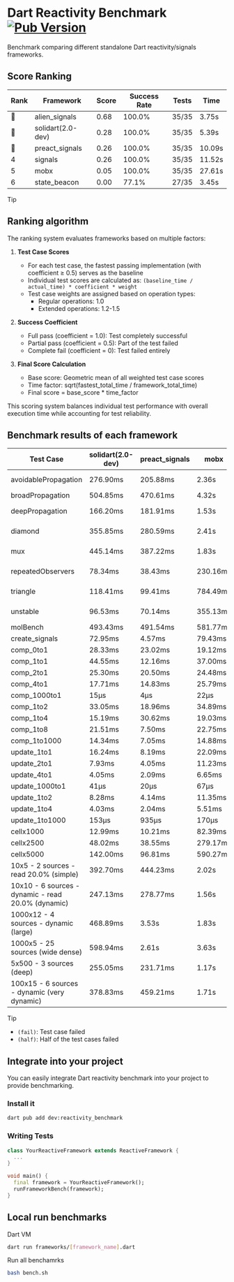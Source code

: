 # Dart Reactivity Benchmark [![Pub Version](https://img.shields.io/pub/v/reactivity_benchmark)](https://pub.dev/packages/reactivity_benchmark)

Benchmark comparing different standalone Dart reactivity/signals frameworks.

## Score Ranking

<!-- ranking start -->
| Rank | Framework | Score | Success Rate | Tests | Time |
|------|-----------|-------|--------------|-------|------|
| 🥇 | alien_signals | 0.68 | 100.0% | 35/35 | 3.75s |
| 🥈 | solidart(2.0-dev) | 0.28 | 100.0% | 35/35 | 5.39s |
| 🥉 | preact_signals | 0.26 | 100.0% | 35/35 | 10.09s |
| 4 | signals | 0.26 | 100.0% | 35/35 | 11.52s |
| 5 | mobx | 0.05 | 100.0% | 35/35 | 27.61s |
| 6 | state_beacon | 0.00 | 77.1% | 27/35 | 3.45s |

<!-- ranking end -->

> [!TIP]
> ## Ranking algorithm
>
> The ranking system evaluates frameworks based on multiple factors:
>
> 1. **Test Case Scores**
>    - For each test case, the fastest passing implementation (with coefficient ≥ 0.5) serves as the baseline
>    - Individual test scores are calculated as: `(baseline_time / actual_time) * coefficient * weight`
>    - Test case weights are assigned based on operation types:
>      - Regular operations: 1.0
>      - Extended operations: 1.2-1.5
>
> 2. **Success Coefficient**
>    - Full pass (coefficient = 1.0): Test completely successful
>    - Partial pass (coefficient = 0.5): Part of the test failed
>    - Complete fail (coefficient = 0): Test failed entirely
>
> 3. **Final Score Calculation**
>    - Base score: Geometric mean of all weighted test case scores
>    - Time factor: sqrt(fastest_total_time / framework_total_time)
>    - Final score = base_score * time_factor
>
> This scoring system balances individual test performance with overall execution time while accounting for test reliability.

## Benchmark results of each framework

<!-- test-case start -->
| Test Case | solidart(2.0-dev) | preact_signals | mobx | alien_signals | signals | state_beacon |
|---|---|---|---|---|---|---|
| avoidablePropagation | 276.90ms | 205.88ms | 2.36s | 185.97ms | 206.17ms | 154.83ms (fail) |
| broadPropagation | 504.85ms | 470.61ms | 4.32s | 362.29ms | 464.44ms | 6.07ms (fail) |
| deepPropagation | 166.20ms | 181.91ms | 1.53s | 125.93ms | 182.39ms | 139.29ms (fail) |
| diamond | 355.85ms | 280.59ms | 2.41s | 236.22ms | 293.03ms | 186.27ms (fail) |
| mux | 445.14ms | 387.22ms | 1.83s | 376.29ms | 410.55ms | 194.56ms (fail) |
| repeatedObservers | 78.34ms | 38.43ms | 230.16ms | 45.18ms | 46.78ms | 52.40ms (fail) |
| triangle | 118.41ms | 99.41ms | 784.49ms | 86.74ms | 104.34ms | 78.28ms (fail) |
| unstable | 96.53ms | 70.14ms | 355.13ms | 62.03ms | 74.89ms | 340.42ms (fail) |
| molBench | 493.43ms | 491.54ms | 581.77ms | 491.88ms | 488.89ms | 1.10ms |
| create_signals | 72.95ms | 4.57ms | 79.43ms | 26.27ms | 26.65ms | 59.50ms |
| comp_0to1 | 28.33ms | 23.02ms | 19.12ms | 7.02ms | 12.07ms | 52.57ms |
| comp_1to1 | 44.55ms | 12.16ms | 37.00ms | 4.13ms | 27.36ms | 53.78ms |
| comp_2to1 | 25.30ms | 20.50ms | 24.48ms | 2.21ms | 10.18ms | 37.02ms |
| comp_4to1 | 17.71ms | 14.83ms | 25.79ms | 8.63ms | 7.88ms | 16.56ms |
| comp_1000to1 | 15μs | 4μs | 22μs | 5μs | 5μs | 42μs |
| comp_1to2 | 33.05ms | 18.96ms | 34.89ms | 19.70ms | 20.43ms | 44.31ms |
| comp_1to4 | 15.19ms | 30.62ms | 19.03ms | 11.53ms | 9.98ms | 43.38ms |
| comp_1to8 | 21.51ms | 7.50ms | 22.75ms | 5.05ms | 6.97ms | 42.24ms |
| comp_1to1000 | 14.34ms | 7.05ms | 14.88ms | 3.52ms | 4.48ms | 37.61ms |
| update_1to1 | 16.24ms | 8.19ms | 22.09ms | 11.25ms | 9.20ms | 5.72ms |
| update_2to1 | 7.93ms | 4.05ms | 11.23ms | 5.11ms | 4.61ms | 2.87ms |
| update_4to1 | 4.05ms | 2.09ms | 6.65ms | 2.81ms | 2.37ms | 1.46ms |
| update_1000to1 | 41μs | 20μs | 67μs | 10μs | 23μs | 14μs |
| update_1to2 | 8.28ms | 4.14ms | 11.35ms | 5.61ms | 4.91ms | 2.95ms |
| update_1to4 | 4.03ms | 2.04ms | 5.51ms | 2.46ms | 2.31ms | 1.48ms |
| update_1to1000 | 153μs | 935μs | 170μs | 42μs | 44μs | 370μs |
| cellx1000 | 12.99ms | 10.21ms | 82.39ms | 7.72ms | 10.61ms | 5.64ms |
| cellx2500 | 48.02ms | 38.55ms | 279.17ms | 25.07ms | 36.84ms | 30.86ms |
| cellx5000 | 142.00ms | 96.81ms | 590.27ms | 61.10ms | 93.59ms | 91.71ms |
| 10x5 - 2 sources - read 20.0% (simple) | 392.70ms | 444.23ms | 2.02s | 233.46ms | 513.21ms | 240.16ms |
| 10x10 - 6 sources - dynamic - read 20.0% (dynamic) | 247.13ms | 278.77ms | 1.56s | 178.78ms | 279.56ms | 202.31ms |
| 1000x12 - 4 sources - dynamic (large) | 468.89ms | 3.53s | 1.83s | 283.98ms | 3.95s | 348.08ms |
| 1000x5 - 25 sources (wide dense) | 598.94ms | 2.61s | 3.63s | 420.45ms | 3.51s | 506.94ms |
| 5x500 - 3 sources (deep) | 255.05ms | 231.71ms | 1.17s | 187.04ms | 227.23ms | 207.47ms |
| 100x15 - 6 sources - dynamic (very dynamic) | 378.83ms | 459.21ms | 1.71s | 263.74ms | 482.32ms | 259.18ms |

<!-- test-case end -->

> [!TIP]
> - `(fail)`: Test case failed
> - `(half)`: Half of the test cases failed

## Integrate into your project

You can easily integrate Dart reactivity benchmark into your project to provide benchmarking.

### Install it

```bash
dart pub add dev:reactivity_benchmark
```

### Writing Tests

```dart
class YourReactiveFramework extends ReactiveFramework {
  ...
}

void main() {
  final framework = YourReactiveFramework();
  runFrameworkBench(framework);
}
```

## Local run benchmarks

Dart VM
```bash
dart run frameworks/[framework_name].dart
```

Run all benchamrks
```bash
bash bench.sh
```

